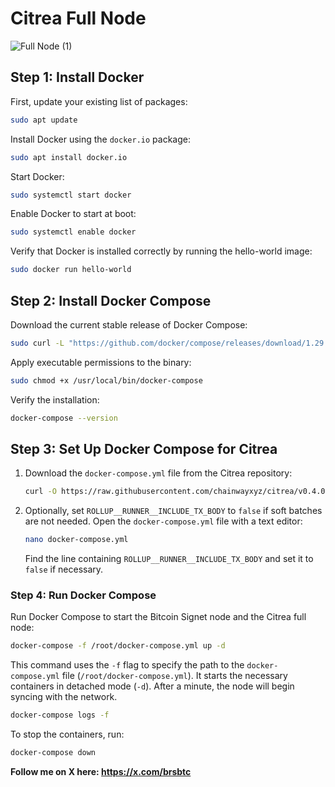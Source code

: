 # Citrea Full Node

![Full Node (1)](https://github.com/blackowltr/Testnetler-ve-Rehberler/assets/107190154/35ad5554-3919-4176-bf4d-b449f74cb3fc)

## Step 1: Install Docker

First, update your existing list of packages:

```bash
sudo apt update
```

Install Docker using the `docker.io` package:

```bash
sudo apt install docker.io
```

Start Docker:

```bash
sudo systemctl start docker
```

Enable Docker to start at boot:

```bash
sudo systemctl enable docker
```

Verify that Docker is installed correctly by running the hello-world image:

```bash
sudo docker run hello-world
```

## Step 2: Install Docker Compose

Download the current stable release of Docker Compose:

```bash
sudo curl -L "https://github.com/docker/compose/releases/download/1.29.2/docker-compose-$(uname -s)-$(uname -m)" -o /usr/local/bin/docker-compose
```

Apply executable permissions to the binary:

```bash
sudo chmod +x /usr/local/bin/docker-compose
```

Verify the installation:

```bash
docker-compose --version
```

## Step 3: Set Up Docker Compose for Citrea

1. Download the `docker-compose.yml` file from the Citrea repository:

   ```bash
   curl -O https://raw.githubusercontent.com/chainwayxyz/citrea/v0.4.0/docker-compose.yml
   ```

2. Optionally, set `ROLLUP__RUNNER__INCLUDE_TX_BODY` to `false` if soft batches are not needed. Open the `docker-compose.yml` file with a text editor:

   ```bash
   nano docker-compose.yml
   ```

   Find the line containing `ROLLUP__RUNNER__INCLUDE_TX_BODY` and set it to `false` if necessary.

### Step 4: Run Docker Compose

Run Docker Compose to start the Bitcoin Signet node and the Citrea full node:

```bash
docker-compose -f /root/docker-compose.yml up -d
```

This command uses the `-f` flag to specify the path to the `docker-compose.yml` file (`/root/docker-compose.yml`). It starts the necessary containers in detached mode (`-d`). After a minute, the node will begin syncing with the network.

```bash
docker-compose logs -f
```

To stop the containers, run:

```bash
docker-compose down
```

**Follow me on X here: https://x.com/brsbtc**
